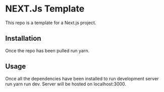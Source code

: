 # NEXT.Js Template

This repo is a template for a Next.js project.

## Installation

Once the repo has been pulled run yarn.

## Usage

Once all the dependencies have been installed to run development server run yarn run dev. Server will be hosted on localhost:3000.
